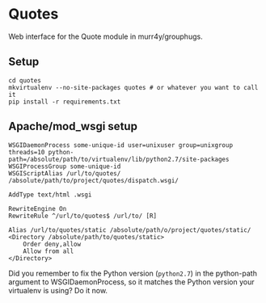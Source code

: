 Quotes
======
Web interface for the Quote module in murr4y/grouphugs.

Setup
-----
    cd quotes
    mkvirtualenv --no-site-packages quotes # or whatever you want to call it
    pip install -r requirements.txt

Apache/mod_wsgi setup
---------------------

    WSGIDaemonProcess some-unique-id user=unixuser group=unixgroup threads=10 python-path=/absolute/path/to/virtualenv/lib/python2.7/site-packages
    WSGIProcessGroup some-unique-id
    WSGIScriptAlias /url/to/quotes/ /absolute/path/to/project/quotes/dispatch.wsgi/
    
    AddType text/html .wsgi
    
    RewriteEngine On
    RewriteRule ^/url/to/quotes$ /url/to/ [R]
    
    Alias /url/to/quotes/static /absolute/path/o/project/quotes/static/
    <Directory /absolute/path/to/quotes/static>
        Order deny,allow
        Allow from all
    </Directory>
                                                
Did you remember to fix the Python version (`python2.7`) in the
python-path argument to WSGIDaemonProcess, so it matches the Python
version your virtualenv is using? Do it now.
